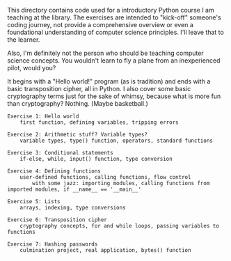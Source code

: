 This directory contains code used for a introductory Python course I am teaching at the library. The exercises are intended to "kick-off" 
someone's coding journey, not provide a comprehensive overview or even a foundational understanding of computer science principles. I'll leave
that to the learner. 

Also, I'm definitely not the person who should be teaching computer science concepts. You wouldn't learn to fly a plane from an inexperienced
pilot, would you?

It begins with a "Hello world!" program (as is tradition) and ends with a basic transposition cipher, all in Python. I also cover some basic 
cryptography terms just for the sake of whimsy, because what is more fun than cryptography? Nothing. (Maybe basketball.) 

    Exercise 1: Hello world
        first function, defining variables, tripping errors

    Exercise 2: Arithmetic stuff? Variable types?
        variable types, type() function, operators, standard functions

    Exercise 3: Conditional statements
        if-else, while, input() function, type conversion

    Exercise 4: Defining functions
        user-defined functions, calling functions, flow control
            with some jazz: importing modules, calling functions from imported modules, if __name__ == '__main__'

    Exercise 5: Lists
        arrays, indexing, type conversions

    Exercise 6: Transposition cipher
        cryptography concepts, for and while loops, passing variables to functions

    Exercise 7: Hashing passwords
        culmination project, real application, bytes() function
